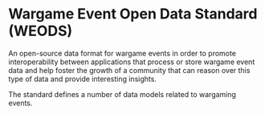 # Wargame Event Open Data Standard (WEODS)

An open-source data format for wargame events in order to promote interoperability between applications that process or store wargame event data and help foster the growth of a community that can reason over this type of data and provide interesting insights.

The standard defines a number of data models related to wargaming events.
